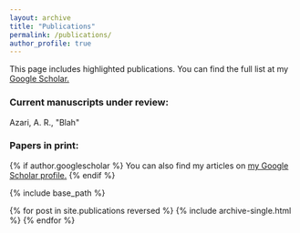 ```yaml
---
layout: archive
title: "Publications"
permalink: /publications/
author_profile: true
---
```

This page includes highlighted publications. You can find the full list at my <a href="https://scholar.google.com/citations?hl=en&user=UdcGQbYAAAAJ"> Google Scholar.</a>

### Current manuscripts under review: 

Azari, A. R., "Blah"

### Papers in print:

{% if author.googlescholar %}
  You can also find my articles on <u><a href="{{author.googlescholar}}">my Google Scholar profile</a>.</u>
{% endif %}

{% include base_path %}

{% for post in site.publications reversed %}
  {% include archive-single.html %}
{% endfor %}
